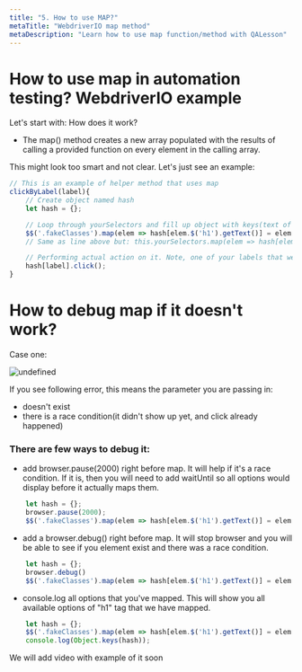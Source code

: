 ```yaml
---
title: "5. How to use MAP?"
metaTitle: "WebdriverIO map method"
metaDescription: "Learn how to use map function/method with QALesson"
---
```


# How to use map in automation testing? WebdriverIO example

Let's start with: How does it work?
- The map() method creates a new array populated with the results of calling a provided function on every element in the calling array.

This might look too smart and not clear. Let's just see an example:
```javascript
// This is an example of helper method that uses map
clickByLabel(label){
    // Create object named hash
    let hash = {};

    // Loop through yourSelectors and fill up object with keys(text of each label with h1 tag), and values: "div a" selector so we could perform action on it
    $$('.fakeClasses').map(elem => hash[elem.$('h1').getText()] = elem.$('div a'));
    // Same as line above but: this.yourSelectors.map(elem => hash[elem.getText()] = elem);

    // Performing actual action on it. Note, one of your labels that we got text of must match with parameter that yo will pass in(label)
    hash[label].click();
}
```

# How to debug map if it doesn't work?

Case one:

![undefined](https://user-images.githubusercontent.com/33443927/73781992-1a22ea00-4746-11ea-981f-1af82b0caa80.png)

If you see following error, this means the parameter you are passing in:
- doesn't exist
- there is a race condition(it didn't show up yet, and click already happened)

### There are few ways to debug it:
- add browser.pause(2000) right before map. It will help if it's a race condition. If it is, then you will need to add waitUntil so all options would display before it actually maps them.
```javascript
    let hash = {};
    browser.pause(2000);
    $$('.fakeClasses').map(elem => hash[elem.$('h1').getText()] = elem.$('div a'));
```
- add a browser.debug() right before map. It will stop browser and you will be able to see if you element exist and there was a race condition.
```javascript
    let hash = {};
    browser.debug()
    $$('.fakeClasses').map(elem => hash[elem.$('h1').getText()] = elem.$('div a'));
```
- console.log all options that you've mapped. This will show you all available options of "h1" tag that we have mapped.
```javascript
    let hash = {};
    $$('.fakeClasses').map(elem => hash[elem.$('h1').getText()] = elem.$('div a'));
    console.log(Object.keys(hash));
```

We will add video with example of it soon
